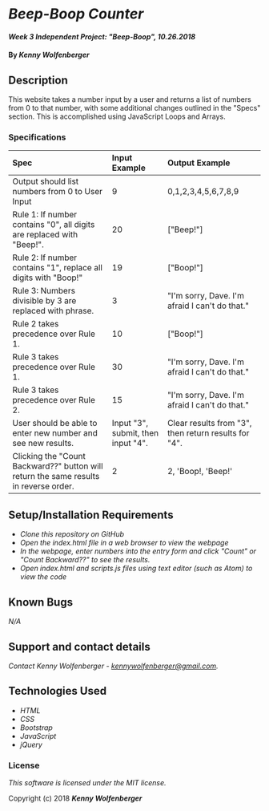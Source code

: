 # _Beep-Boop Counter_

#### _Week 3 Independent Project: "Beep-Boop", 10.26.2018_

#### By _**Kenny Wolfenberger**_

## Description

This website takes a number input by a user and returns a list of numbers from 0 to that number, with some additional changes outlined in the "Specs" section. This is accomplished using JavaScript Loops and Arrays.

### Specifications
| Spec | Input Example | Output Example |
| :-------------     | :------------- | :------------- |
| Output should list numbers from 0 to User Input | 9 | 0,1,2,3,4,5,6,7,8,9 |
| Rule 1: If number contains "0", all digits are replaced with "Beep!". | 20 | ["Beep!"] |
| Rule 2: If number contains "1", replace all digits with "Boop!"| 19 | ["Boop!"] |
| Rule 3: Numbers divisible by 3 are replaced with phrase.  | 3 | "I'm sorry, Dave. I'm afraid I can't do that." |
| Rule 2 takes precedence over Rule 1.| 10 | ["Boop!"] |
| Rule 3 takes precedence over Rule 1.| 30 | "I'm sorry, Dave. I'm afraid I can't do that." |
| Rule 3 takes precedence over Rule 2.| 15 | "I'm sorry, Dave. I'm afraid I can't do that." |
| User should be able to enter new number and see new results.| Input "3", submit, then input "4". | Clear results from "3", then return results for "4". |
| Clicking the "Count Backward??" button will return the same results in reverse order.| 2 | 2, 'Boop!, 'Beep!' |



## Setup/Installation Requirements

* _Clone this repository on GitHub_
* _Open the index.html file in a web browser to view the webpage_
* _In the webpage, enter numbers into the entry form and click "Count" or "Count Backward??" to see the results._
* _Open index.html and scripts.js files using text editor (such as Atom) to view the code_

## Known Bugs

_N/A_

## Support and contact details

_Contact Kenny Wolfenberger - kennywolfenberger@gmail.com._

## Technologies Used

* _HTML_
* _CSS_
* _Bootstrap_
* _JavaScript_
* _jQuery_

### License

*This software is licensed under the MIT license.*

Copyright (c) 2018 **_Kenny Wolfenberger_**
